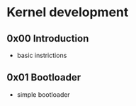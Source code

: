 # Kernel development

## 0x00 Introduction

- basic instrictions

## 0x01 Bootloader

- simple bootloader